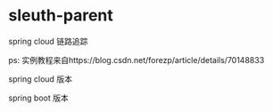 # sleuth-parent
spring cloud 链路追踪

ps:
  实例教程来自https://blog.csdn.net/forezp/article/details/70148833
  
spring cloud 版本

spring boot 版本

